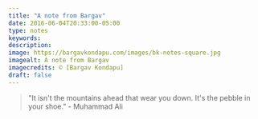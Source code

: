 ```yaml
---
title: "A note from Bargav"
date: 2016-06-04T20:33:00-05:00
type: notes
keywords:
description:
image: https://bargavkondapu.com/images/bk-notes-square.jpg
imagealt: A note from Bargav
imagecredits: © [Bargav Kondapu]
draft: false
---
```

[comment]: # (A note is any quick thought, quote, one-liners or a simple tweet. )

>"It isn't the mountains ahead that wear you down. It's the pebble in your shoe." - Muhammad Ali
